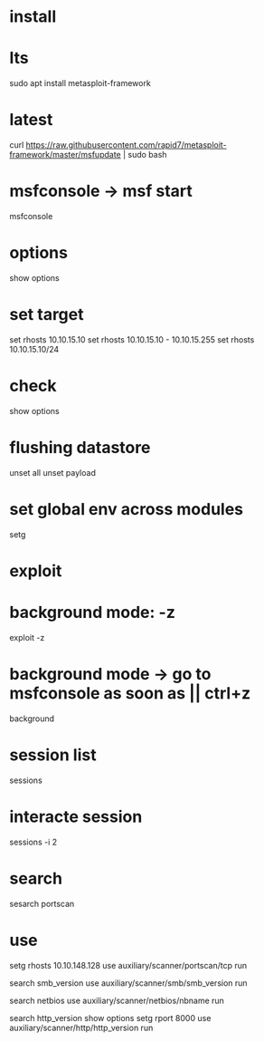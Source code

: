# install

# lts

sudo apt install metasploit-framework

# latest

curl https://raw.githubusercontent.com/rapid7/metasploit-framework/master/msfupdate | sudo bash

# msfconsole -> msf start

msfconsole

# options

show options

# set target

set rhosts 10.10.15.10
set rhosts 10.10.15.10 - 10.10.15.255
set rhosts 10.10.15.10/24

# check

show options

# flushing datastore

unset all
unset payload

# set global env across modules

setg

# exploit

# background mode: -z

exploit -z

# background mode -> go to msfconsole as soon as || ctrl+z

background

# session list

sessions

# interacte session

sessions -i 2

# search

sesarch portscan

# use

setg rhosts 10.10.148.128
use auxiliary/scanner/portscan/tcp
run

search smb_version
use auxiliary/scanner/smb/smb_version
run

search netbios
use auxiliary/scanner/netbios/nbname
run

search http_version
show options
setg rport 8000
use auxiliary/scanner/http/http_version
run
